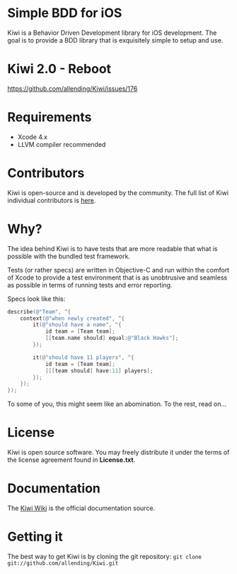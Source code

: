 # Simple BDD for iOS #
Kiwi is a Behavior Driven Development library for iOS development.
The goal is to provide a BDD library that is exquisitely simple to setup and use.

# Kiwi 2.0 - Reboot
https://github.com/allending/Kiwi/issues/176

# Requirements #

* Xcode 4.x
* LLVM compiler recommended

# Contributors #

Kiwi is open-source and is developed by the community. The full list of Kiwi individual contributors is [here](https://github.com/allending/Kiwi/graphs/contributors).

# Why? #
The idea behind Kiwi is to have tests that are more readable that what is possible with the bundled test framework.

Tests (or rather specs) are written in Objective-C and run within the comfort of Xcode to provide a test environment that is as unobtrusive and seamless as possible in terms of running tests and error reporting.

Specs look like this:

```objective-c
describe(@"Team", ^{
    context(@"when newly created", ^{
        it(@"should have a name", ^{
            id team = [Team team];
            [[team.name should] equal:@"Black Hawks"];
        });

        it(@"should have 11 players", ^{
            id team = [Team team];
            [[[team should] have:11] players];
        });
    });
});
```

To some of you, this might seem like an abomination. To the rest, read on...

# License #
Kiwi is open source software. You may freely distribute it under the terms of
the license agreement found in __License.txt__.

# Documentation #
The [Kiwi Wiki](https://github.com/allending/Kiwi/wiki) is the official documentation source.

# Getting it #
The best way to get Kiwi is by cloning the git repository: `git clone git://github.com/allending/Kiwi.git`
